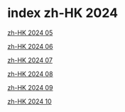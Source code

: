 # index zh-HK 2024

<a href="./05">zh-HK 2024 05</a>

<a href="./06">zh-HK 2024 06</a>

<a href="./07">zh-HK 2024 07</a>

<a href="./08">zh-HK 2024 08</a>

<a href="./09">zh-HK 2024 09</a>

<a href="./10">zh-HK 2024 10</a>
